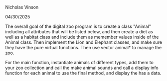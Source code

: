 Nicholas Vinson

04/30/2025

The overall goal of the digital zoo program is to create a class "Animal" including all attributes that will be listed below, and then create a diet as well as a habitat class and include them as memember values inside of the Animal class. Then implement the Lion and Elephant classes, and make sure they have the pure virtual functions. Then use vector animal* to manage the zoo. 

For the main function, instantiate animals of different types, add them to your zoo collection and call the make animal sounds and call a display info function for each animal to use the final method, and display the has a data.